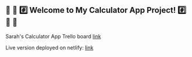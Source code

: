 ## 🧮 🔢 #️⃣ Welcome to My Calculator App Project! #️⃣ 🔢 🧮 ## 

Sarah's Calculator App Trello board [link](https://trello.com/b/CZXrXLJV/sarah-weinstein-fsw-react-calculator-project)

Live version deployed on netlify: [link](https://sbweins-calculator.netlify.app/)
